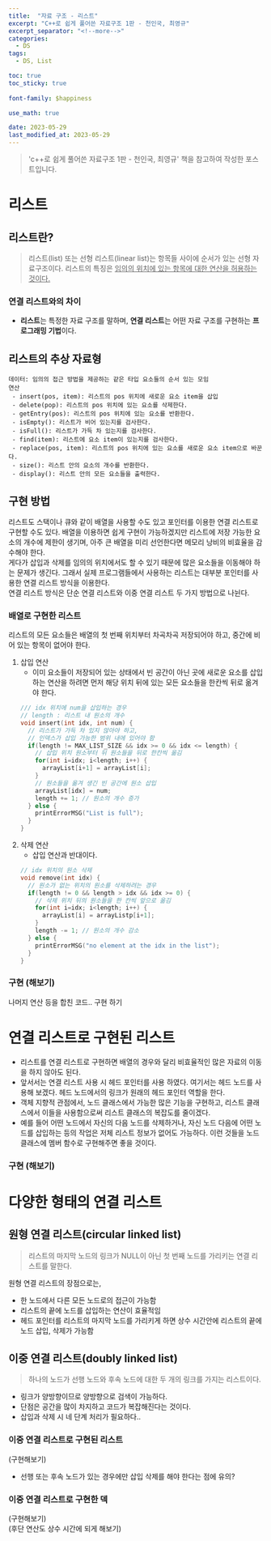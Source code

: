 ```yaml
---
title:  "자료 구조 - 리스트"
excerpt: "C++로 쉽게 풀어쓴 자료구조 1판 - 천인국, 최영규"
excerpt_separator: "<!--more-->"
categories:
  - DS
tags:
  - DS, List

toc: true
toc_sticky: true
 
font-family: $happiness

use_math: true

date: 2023-05-29
last_modified_at: 2023-05-29
---
```

> 'c++로 쉽게 풀어쓴 자료구조 1판 - 천인국, 최영규' 책을 참고하여 작성한 포스트입니다.

# 리스트
## 리스트란?
> 리스트(list) 또는 선형 리스트(linear list)는 항목들 사이에 순서가 있는 선형 자료구조이다. 리스트의 특징은 <u> 임의의 위치에 있는 항목에 대한 연산을 허용하는 것이다. </u> 

### 연결 리스트와의 차이
* **리스트**는 특정한 자료 구조를 말하며, **연결 리스트**는 어떤 자료 구조를 구현하는 **프로그래밍 기법**이다.

## 리스트의 추상 자료형

```
데이터: 임의의 접근 방법을 제공하는 같은 타입 요소들의 순서 있는 모임  
연산
 - insert(pos, item): 리스트의 pos 위치에 새로운 요소 item을 삽입
 - delete(pop): 리스트의 pos 위치에 있는 요소를 삭제한다.
 - getEntry(pos): 리스트의 pos 위치에 있는 요소를 반환한다.
 - isEmpty(): 리스트가 비어 있는지를 검사한다.
 - isFull(): 리스트가 가득 차 있는지를 검사한다.
 - find(item): 리스트에 요소 item이 있는지를 검사한다.
 - replace(pos, item): 리스트의 pos 위치에 있는 요소를 새로운 요소 item으로 바꾼다.
 - size(): 리스트 안의 요소의 개수를 반환한다.
 - display(): 리스트 안의 모든 요소들을 출력한다. 
```

## 구현 방법
리스트도 스택이나 큐와 같이 배열을 사용할 수도 있고 포인터를 이용한 연결 리스트로 구현할 수도 있다. 배열을 이용하면 쉽게 구현이 가능하겠지만 리스트에 저장 가능한 요소의 개수에 제한이 생기며, 아주 큰 배열을 미리 선언한다면 메모리 낭비의 비효율을 감수해야 한다.  
게다가 삽입과 삭제를 임의의 위치에서도 할 수 있기 때문에 많은 요소들을 이동해야 하는 문제가 생긴다. 그래서 실제 프로그램들에서 사용하는 리스트는 대부분 포인터를 사용한 연결 리스트 방식을 이용한다.  
연결 리스트 방식은 단순 연결 리스트와 이중 연결 리스트 두 가지 방법으로 나뉜다.

### 배열로 구현한 리스트
리스트의 모든 요소들은 배열의 첫 번째 위치부터 차곡차곡 저장되어야 하고, 중간에 비어 있는 항목이 없어야 한다.

1. 삽입 연산  
    - 이미 요소들이 저장되어 있는 상태에서 빈 공간이 아닌 곳에 새로운 요소를 삽입하는 연산을 하려면 먼저 해당 위치 뒤에 있는 모든 요소들을 한칸씩 뒤로 옮겨야 한다.  
    ```cpp
    /// idx 위치에 num을 삽입하는 경우
    // length : 리스트 내 원소의 개수 
    void insert(int idx, int num) {
      // 리스트가 가득 차 있지 않아야 하고,
      // 인덱스가 삽입 가능한 범위 내에 있어야 함
      if(length != MAX_LIST_SIZE && idx >= 0 && idx <= length) {
        // 삽입 위치 원소부터 뒤 원소들을 뒤로 한칸씩 옮김
        for(int i=idx; i<length; i++) {
          arrayList[i+1] = arrayList[i];
        }
        // 원소들을 옮겨 생긴 빈 공간에 원소 삽입
        arrayList[idx] = num; 
        length += 1; // 원소의 개수 증가
      } else {
        printErrorMSG("List is full");
      } 
    }
    ```
2. 삭제 연산
    - 삽입 연산과 반대이다.  
    ```cpp
    // idx 위치의 원소 삭제
    void remove(int idx) {
      // 원소가 없는 위치의 원소를 삭제하려는 경우
      if(length != 0 && length > idx && idx >= 0) {
        // 삭제 위치 뒤의 원소들을 한 칸씩 앞으로 옮김
        for(int i=idx; i<length; i++) {
          arrayList[i] = arrayListp[i+1];
        }
        length -= 1; // 원소의 개수 감소
      } else {
        printErrorMSG("no element at the idx in the list");
      }
    }
    ```

### 구현 (해보기)
나머지 연산 등을 합친 코드.. 구현 하기



# 연결 리스트로 구현된 리스트
* 리스트를 연결 리스트로 구현하면 배열의 경우와 달리 비효율적인 많은 자료의 이동을 하지 않아도 된다.
* 앞서서는 연결 리스트 사용 시 헤드 포인터를 사용 하였다. 여기서는 헤드 노드를 사용해 보겠다. 헤드 노드에서의 링크가 원래의 헤드 포인터 역할을 한다.
* 객체 지향적 관점에서, 노드 클래스에서 가능한 많은 기능을 구현하고, 리스트 클래스에서 이들을 사용함으로써 리스트 클래스의 복잡도를 줄이겠다.
* 예를 들어 어떤 노드에서 자신의 다음 노드를 삭제하거나, 자신 노드 다음에 어떤 노드를 삽입하는 등의 작업은 저체 리스트 정보가 없어도 가능하다. 이런 것들을 노드 클래스에 멤버 함수로 구현해주면 좋을 것이다.

### 구현 (해보기)

# 다양한 형태의 연결 리스트
## 원형 연결 리스트(circular linked list)
> 리스트의 마지막 노드의 링크가 NULL이 아닌 첫 번째 노드를 가리키는 연결 리스트를 말한다.

원형 연결 리스트의 장점으로는,
* 한 노드에서 다른 모든 노드로의 접근이 가능함
* 리스트의 끝에 노드를 삽입하는 연산이 효율적임
* 헤드 포인터를 리스트의 마지막 노드를 가리키게 하면 상수 시간안에 리스트의 끝에 노드 삽입, 삭제가 가능함

## 이중 연결 리스트(doubly linked list)
> 하나의 노드가 선행 노드와 후속 노드에 대한 두 개의 링크를 가지는 리스트이다.  
* 링크가 양방향이므로 양방향으로 검색이 가능하다.
* 단점은 공간을 많이 차지하고 코드가 복잡해진다는 것이다.
* 삽입과 삭제 시 네 단계 처리가 필요하다..
### 이중 연결 리스트로 구현된 리스트
(구현해보기)
* 선행 또는 후속 노드가 있는 경우에만 삽입 삭제를 해야 한다는 점에 유의?
### 이중 연결 리스트로 구현한 덱
(구현해보기)  
(후단 연산도 상수 시간에 되게 해보기)